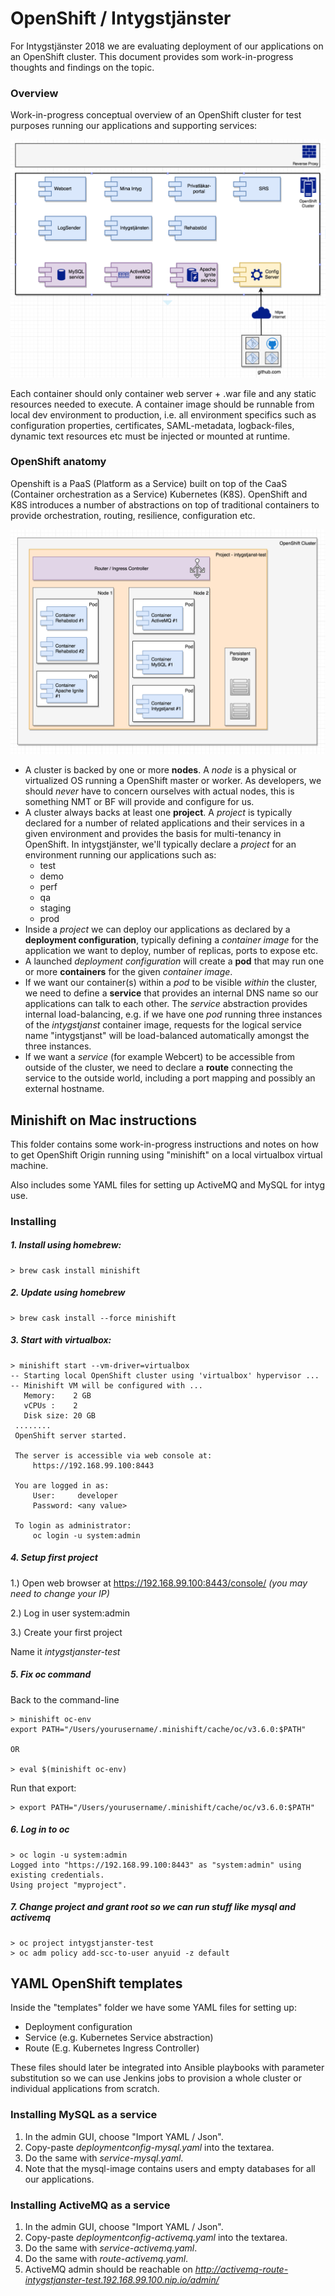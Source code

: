 # OpenShift / Intygstjänster
For Intygstjänster 2018 we are evaluating deployment of our applications on an OpenShift cluster. This document provides som work-in-progress thoughts and findings on the topic.

### Overview
Work-in-progress conceptual overview of an OpenShift cluster for test purposes running our applications and supporting services:

![img1](docs/openshift-intygsapplikationer.png)

Each container should only container web server + .war file and any static resources needed to execute. A container image should be runnable from local dev environment to production, i.e. all environment specifics such as configuration properties, certificates, SAML-metadata, logback-files, dynamic text resources etc must be injected or mounted at runtime.

### OpenShift anatomy
Openshift is a PaaS (Platform as a Service) built on top of the CaaS (Container orchestration as a Service) Kubernetes (K8S). OpenShift and K8S introduces a number of abstractions on top of traditional containers to provide orchestration, routing, resilience, configuration etc.
 
![img2](docs/openshift-hierarchy.png)

- A cluster is backed by one or more **nodes**. A _node_ is a physical or virtualized OS running a OpenShift master or worker. As developers, we should _never_ have to concern ourselves with actual nodes, this is something NMT or BF will provide and configure for us.
- A cluster always backs at least one **project**. A _project_ is typically declared for a number of related applications and their services in a given environment and provides the basis for multi-tenancy in OpenShift. In intygstjänster, we'll typically declare a _project_ for an environment running our applications such as:
    - test
    - demo
     - perf
     - qa
     - staging
     - prod
- Inside a _project_ we can deploy our applications as declared by a **deployment configuration**, typically defining a _container image_ for the application we want to deploy, number of replicas, ports to expose etc.
- A launched _deployment configuration_ will create a **pod** that may run one or more **containers** for the given _container image_.
- If we want our container(s) within a _pod_ to be visible _within_ the cluster, we need to define a **service** that provides an internal DNS name so our applications can talk to each other. The _service_ abstraction provides internal load-balancing, e.g. if we have one _pod_ running three instances of the _intygstjanst_ container image, requests for the logical service name "intygstjanst" will be load-balanced automatically amongst the three instances.
- If we want a _service_ (for example Webcert) to be accessible from outside of the cluster, we need to declare a **route** connecting the service to the outside world, including a port mapping and possibly an external hostname.

## Minishift on Mac instructions
This folder contains some work-in-progress instructions and notes on how to get OpenShift Origin running using "minishift" on a local virtualbox virtual machine.

Also includes some YAML files for setting up ActiveMQ and MySQL for intyg use.

### Installing
##### 1. Install using homebrew:


    > brew cask install minishift

##### 2. Update using homebrew

    
    > brew cask install --force minishift
    

##### 3. Start with virtualbox:


    > minishift start --vm-driver=virtualbox
    -- Starting local OpenShift cluster using 'virtualbox' hypervisor ...
    -- Minishift VM will be configured with ...
       Memory:    2 GB
       vCPUs :    2
       Disk size: 20 GB
     ........
     OpenShift server started.
     
     The server is accessible via web console at:
         https://192.168.99.100:8443
     
     You are logged in as:
         User:     developer
         Password: <any value>
     
     To login as administrator:
         oc login -u system:admin
         
##### 4. Setup first project

1.) Open web browser at https://192.168.99.100:8443/console/ _(you may need to change your IP)_

2.) Log in user system:admin

3.) Create your first project

Name it _intygstjanster-test_

         
##### 5. Fix oc command
Back to the command-line       
         
    > minishift oc-env
    export PATH="/Users/yourusername/.minishift/cache/oc/v3.6.0:$PATH"
    
    OR
    
    > eval $(minishift oc-env)
    
Run that export:

    > export PATH="/Users/yourusername/.minishift/cache/oc/v3.6.0:$PATH"

##### 6. Log in to oc

    > oc login -u system:admin
    Logged into "https://192.168.99.100:8443" as "system:admin" using existing credentials.
    Using project "myproject".
 
##### 7. Change project and grant root so we can run stuff like mysql and activemq    
    > oc project intygstjanster-test
    > oc adm policy add-scc-to-user anyuid -z default
    

         
## YAML OpenShift templates
Inside the "templates" folder we have some YAML files for setting up:

- Deployment configuration
- Service (e.g. Kubernetes Service abstraction)
- Route (E.g. Kubernetes Ingress Controller)

These files should later be integrated into Ansible playbooks with parameter substitution so we can use Jenkins jobs to provision a whole cluster or individual applications from scratch.

### Installing MySQL as a service

1) In the admin GUI, choose "Import YAML / Json".
2) Copy-paste _deploymentconfig-mysql.yaml_ into the textarea.
3) Do the same with _service-mysql.yaml_.
4) Note that the mysql-image contains users and empty databases for all our applications.


### Installing ActiveMQ as a service

1) In the admin GUI, choose "Import YAML / Json".
2) Copy-paste _deploymentconfig-activemq.yaml_ into the textarea.
3) Do the same with _service-activemq.yaml_.
4) Do the same with _route-activemq.yaml_.
5) ActiveMQ admin should be reachable on _http://activemq-route-intygstjanster-test.192.168.99.100.nip.io/admin/_


